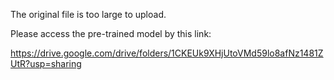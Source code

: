 The original file is too large to upload.

Please access the pre-trained model by this link:

https://drive.google.com/drive/folders/1CKEUk9XHjUtoVMd59lo8afNz1481ZUtR?usp=sharing
